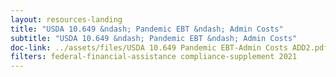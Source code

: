 ```yaml
---
layout: resources-landing
title: "USDA 10.649 &ndash; Pandemic EBT &ndash; Admin Costs"
subtitle: "USDA 10.649 &ndash; Pandemic EBT &ndash; Admin Costs"
doc-link: ../assets/files/USDA 10.649 Pandemic EBT-Admin Costs ADD2.pdf
filters: federal-financial-assistance compliance-supplement 2021
---
```

